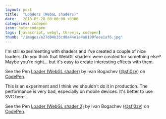 ```yaml
---
layout: post
title:  "Loaders (WebGL shaders)"
date:   2018-05-28 00:00:00 +0300
categories: codepen
icon: hotoncodepen
tags: [javascript, webgl, threejs, codepen]
thumb: "/images/e27d84b33cd0a44e1e4a0199feee1af6.jpg"
---
```


I'm still experimenting with shaders and I've created a couple of nice loaders. Do you think that WebGL shaders were created for something else? Maybe you're right... but it's easy to create interesting effects with them.

<p data-height="420" data-theme-id="light" data-slug-hash="LrPWRq" data-default-tab="js,result" data-user="sfi0zy" data-embed-version="2" data-pen-title="Loader (WebGL shader)" class="codepen">See the Pen <a href="https://codepen.io/sfi0zy/pen/LrPWRq/">Loader (WebGL shader)</a> by Ivan Bogachev (<a href="https://codepen.io/sfi0zy">@sfi0zy</a>) on <a href="https://codepen.io">CodePen</a>.</p>

This is an experiment and I think we shouldn't do it in production. The performance is very bad, especially on mobile devices. It's better to use SVG here.


<p data-height="420" data-theme-id="light" data-slug-hash="MXgGZG" data-default-tab="js,result" data-user="sfi0zy" data-embed-version="2" data-pen-title="Loader (WebGL shader 2)" class="codepen">See the Pen <a href="https://codepen.io/sfi0zy/pen/MXgGZG/">Loader (WebGL shader 2)</a> by Ivan Bogachev (<a href="https://codepen.io/sfi0zy">@sfi0zy</a>) on <a href="https://codepen.io">CodePen</a>.</p>
<script async src="https://static.codepen.io/assets/embed/ei.js"></script>
